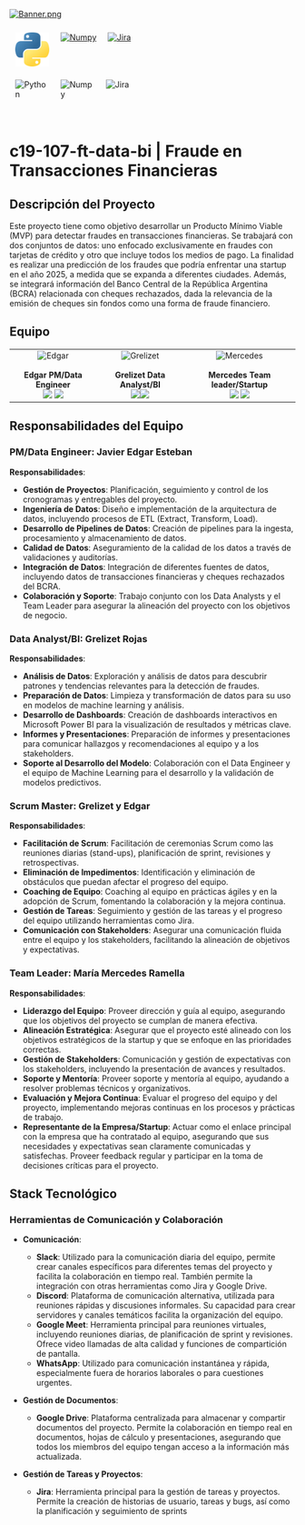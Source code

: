 [![Banner.png](https://i.postimg.cc/C1t2SCwf/Banner.png)](https://postimg.cc/FdypxLd9)

<div style="display: flex; flex-wrap: wrap;">
  <a href="https://www.python.org/"><img src="Recursos/python.png" alt="Python" width="60" height="60" style="margin: 10px;"></a>
  <a href="https://numpy.org/"><img src="Recursos/numpy.png" alt="Numpy" width="60" height="60" style="margin: 10px;"></a>
  <a href="https://www.atlassian.com/software/jira"><img src="Recursos/jira.png" alt="Jira" width="60" height="60" style="margin: 10px;"></a>
</div>




<div style="display: flex; flex-wrap: wrap;">
  <img src="Recursos\python.png>" alt="Python" width="60" height="60" style="margin: 10px;">
  <img src="Recursos/numpy.png" alt="Numpy" width="60" height="60" style="margin: 10px;">
  <img src="Recursos/jira.png" alt="Jira" width="60" height="60" style="margin: 10px;">
</div>


# c19-107-ft-data-bi | Fraude en Transacciones Financieras

## Descripción del Proyecto
Este proyecto tiene como objetivo desarrollar un Producto Mínimo Viable (MVP) para detectar fraudes en transacciones financieras. Se trabajará con dos conjuntos de datos: uno enfocado exclusivamente en fraudes con tarjetas de crédito y otro que incluye todos los medios de pago. La finalidad es realizar una predicción de los fraudes que podría enfrentar una startup en el año 2025, a medida que se expanda a diferentes ciudades. Además, se integrará información del Banco Central de la República Argentina (BCRA) relacionada con cheques rechazados, dada la relevancia de la emisión de cheques sin fondos como una forma de fraude financiero.

## Equipo

|      |      |      |
| :--: | :--: | :--: |
| <center><img src="https://github.com/No-Country-simulation/c19-107-ft-data-bi-Fraude-en-Transacciones-Financieras/blob/b604123d94bc9744b6fdc44d11e7e52520885c1c/Recursos/Edgar_rezize.png" alt="Edgar" style="width:150px;"></center><br>**Edgar PM/Data Engineer**<br>[<img src="https://github.com/No-Country-simulation/c19-107-ft-data-bi-Fraude-en-Transacciones-Financieras/blob/25228c13f96b66a8f9139e69dfa09ab1dc5df6a3/Recursos/LinkedIn.png" style="width:30px;">](https://www.linkedin.com/in/jesteban77/) [<img src="https://github.com/No-Country-simulation/c19-107-ft-data-bi-Fraude-en-Transacciones-Financieras/blob/25228c13f96b66a8f9139e69dfa09ab1dc5df6a3/Recursos/github.png" style="width:30px;">](https://github.com/JavierEdgarEsteban77) | <center><img src="https://github.com/No-Country-simulation/c19-107-ft-data-bi-Fraude-en-Transacciones-Financieras/blob/25228c13f96b66a8f9139e69dfa09ab1dc5df6a3/Recursos/Grezilet_rezize.png" alt="Grelizet" style="width:150px;"></center><br>**Grelizet Data Analyst/BI**<br>[<img src="https://github.com/No-Country-simulation/c19-107-ft-data-bi-Fraude-en-Transacciones-Financieras/blob/25228c13f96b66a8f9139e69dfa09ab1dc5df6a3/Recursos/LinkedIn.png" style="width:30px;">](https://www.linkedin.com/in/grelizet-rojas-yepez-4233b9146/)[<img src="https://github.com/No-Country-simulation/c19-107-ft-data-bi-Fraude-en-Transacciones-Financieras/blob/25228c13f96b66a8f9139e69dfa09ab1dc5df6a3/Recursos/github.png" style="width:30px;">](https://github.com/grelizet/) | <center><img src="https://github.com/No-Country-simulation/c19-107-ft-data-bi-Fraude-en-Transacciones-Financieras/blob/25228c13f96b66a8f9139e69dfa09ab1dc5df6a3/Recursos/Mercedes_rezize.png" alt="Mercedes" style="width:150px;"></center><br>**Mercedes Team leader/Startup**<br>[<img src="https://github.com/No-Country-simulation/c19-107-ft-data-bi-Fraude-en-Transacciones-Financieras/blob/25228c13f96b66a8f9139e69dfa09ab1dc5df6a3/Recursos/LinkedIn.png" style="width:30px;">](https://linkedin.com/in/mercedes-ramella) [<img src="https://github.com/No-Country-simulation/c19-107-ft-data-bi-Fraude-en-Transacciones-Financieras/blob/25228c13f96b66a8f9139e69dfa09ab1dc5df6a3/Recursos/github.png" style="width:30px;">](https://github.com/MechiRamella) |

## Responsabilidades del Equipo

### **PM/Data Engineer: Javier Edgar Esteban**

**Responsabilidades**:
- **Gestión de Proyectos**: Planificación, seguimiento y control de los cronogramas y entregables del proyecto.
- **Ingeniería de Datos**: Diseño e implementación de la arquitectura de datos, incluyendo procesos de ETL (Extract, Transform, Load).
- **Desarrollo de Pipelines de Datos**: Creación de pipelines para la ingesta, procesamiento y almacenamiento de datos.
- **Calidad de Datos**: Aseguramiento de la calidad de los datos a través de validaciones y auditorías.
- **Integración de Datos**: Integración de diferentes fuentes de datos, incluyendo datos de transacciones financieras y cheques rechazados del BCRA.
- **Colaboración y Soporte**: Trabajo conjunto con los Data Analysts y el Team Leader para asegurar la alineación del proyecto con los objetivos de negocio.

### **Data Analyst/BI: Grelizet Rojas**

**Responsabilidades**:
- **Análisis de Datos**: Exploración y análisis de datos para descubrir patrones y tendencias relevantes para la detección de fraudes.
- **Preparación de Datos**: Limpieza y transformación de datos para su uso en modelos de machine learning y análisis.
- **Desarrollo de Dashboards**: Creación de dashboards interactivos en Microsoft Power BI para la visualización de resultados y métricas clave.
- **Informes y Presentaciones**: Preparación de informes y presentaciones para comunicar hallazgos y recomendaciones al equipo y a los stakeholders.
- **Soporte al Desarrollo del Modelo**: Colaboración con el Data Engineer y el equipo de Machine Learning para el desarrollo y la validación de modelos predictivos.

### **Scrum Master: Grelizet y Edgar**

**Responsabilidades**:
- **Facilitación de Scrum**: Facilitación de ceremonias Scrum como las reuniones diarias (stand-ups), planificación de sprint, revisiones y retrospectivas.
- **Eliminación de Impedimentos**: Identificación y eliminación de obstáculos que puedan afectar el progreso del equipo.
- **Coaching de Equipo**: Coaching al equipo en prácticas ágiles y en la adopción de Scrum, fomentando la colaboración y la mejora continua.
- **Gestión de Tareas**: Seguimiento y gestión de las tareas y el progreso del equipo utilizando herramientas como Jira.
- **Comunicación con Stakeholders**: Asegurar una comunicación fluida entre el equipo y los stakeholders, facilitando la alineación de objetivos y expectativas.

### **Team Leader: María Mercedes Ramella**

**Responsabilidades**:
- **Liderazgo del Equipo**: Proveer dirección y guía al equipo, asegurando que los objetivos del proyecto se cumplan de manera efectiva.
- **Alineación Estratégica**: Asegurar que el proyecto esté alineado con los objetivos estratégicos de la startup y que se enfoque en las prioridades correctas.
- **Gestión de Stakeholders**: Comunicación y gestión de expectativas con los stakeholders, incluyendo la presentación de avances y resultados.
- **Soporte y Mentoría**: Proveer soporte y mentoría al equipo, ayudando a resolver problemas técnicos y organizativos.
- **Evaluación y Mejora Continua**: Evaluar el progreso del equipo y del proyecto, implementando mejoras continuas en los procesos y prácticas de trabajo.
- **Representante de la Empresa/Startup**: Actuar como el enlace principal con la empresa que ha contratado al equipo, asegurando que sus necesidades y expectativas sean claramente comunicadas y satisfechas. Proveer feedback regular y participar en la toma de decisiones críticas para el proyecto.

## Stack Tecnológico

### Herramientas de Comunicación y Colaboración

- **Comunicación**:
  - **Slack**: Utilizado para la comunicación diaria del equipo, permite crear canales específicos para diferentes temas del proyecto y facilita la colaboración en tiempo real. También permite la integración con otras herramientas como Jira y Google Drive.
  - **Discord**: Plataforma de comunicación alternativa, utilizada para reuniones rápidas y discusiones informales. Su capacidad para crear servidores y canales temáticos facilita la organización del equipo.
  - **Google Meet**: Herramienta principal para reuniones virtuales, incluyendo reuniones diarias, de planificación de sprint y revisiones. Ofrece video llamadas de alta calidad y funciones de compartición de pantalla.
  - **WhatsApp**: Utilizado para comunicación instantánea y rápida, especialmente fuera de horarios laborales o para cuestiones urgentes.

- **Gestión de Documentos**:
  - **Google Drive**: Plataforma centralizada para almacenar y compartir documentos del proyecto. Permite la colaboración en tiempo real en documentos, hojas de cálculo y presentaciones, asegurando que todos los miembros del equipo tengan acceso a la información más actualizada.

- **Gestión de Tareas y Proyectos**:
  - **Jira**: Herramienta principal para la gestión de tareas y proyectos. Permite la creación de historias de usuario, tareas y bugs, así como la planificación y seguimiento de sprints
